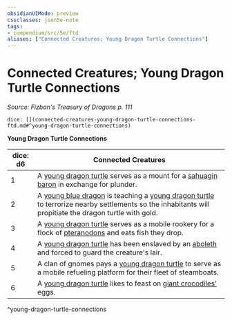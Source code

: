 ```yaml
---
obsidianUIMode: preview
cssclasses: json5e-note
tags:
- compendium/src/5e/ftd
aliases: ["Connected Creatures; Young Dragon Turtle Connections"]
---
```

# Connected Creatures; Young Dragon Turtle Connections
*Source: Fizban's Treasury of Dragons p. 111* 

`dice: [](connected-creatures-young-dragon-turtle-connections-ftd.md#^young-dragon-turtle-connections)`

**Young Dragon Turtle Connections**

| dice: d6 | Connected Creatures |
|----------|---------------------|
| 1 | A [young dragon turtle](/2-Mechanics/CLI/bestiary/dragon/young-dragon-turtle-ftd.md) serves as a mount for a [sahuagin baron](/2-Mechanics/CLI/bestiary/humanoid/sahuagin-baron.md) in exchange for plunder. |
| 2 | A [young blue dragon](/2-Mechanics/CLI/bestiary/dragon/young-blue-dragon.md) is teaching a [young dragon turtle](/2-Mechanics/CLI/bestiary/dragon/young-dragon-turtle-ftd.md) to terrorize nearby settlements so the inhabitants will propitiate the dragon turtle with gold. |
| 3 | A [young dragon turtle](/2-Mechanics/CLI/bestiary/dragon/young-dragon-turtle-ftd.md) serves as a mobile rookery for a flock of [pteranodons](/2-Mechanics/CLI/bestiary/beast/pteranodon.md) and eats fish they drop. |
| 4 | A [young dragon turtle](/2-Mechanics/CLI/bestiary/dragon/young-dragon-turtle-ftd.md) has been enslaved by an [aboleth](/2-Mechanics/CLI/bestiary/aberration/aboleth.md) and forced to guard the creature's lair. |
| 5 | A clan of gnomes pays a [young dragon turtle](/2-Mechanics/CLI/bestiary/dragon/young-dragon-turtle-ftd.md) to serve as a mobile refueling platform for their fleet of steamboats. |
| 6 | A [young dragon turtle](/2-Mechanics/CLI/bestiary/dragon/young-dragon-turtle-ftd.md) likes to feast on [giant crocodiles'](/2-Mechanics/CLI/bestiary/beast/giant-crocodile.md) eggs. |
^young-dragon-turtle-connections